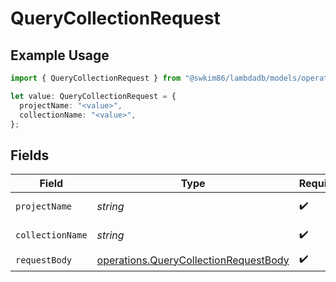 # QueryCollectionRequest

## Example Usage

```typescript
import { QueryCollectionRequest } from "@swkim86/lambdadb/models/operations";

let value: QueryCollectionRequest = {
  projectName: "<value>",
  collectionName: "<value>",
};
```

## Fields

| Field                                                                                          | Type                                                                                           | Required                                                                                       | Description                                                                                    |
| ---------------------------------------------------------------------------------------------- | ---------------------------------------------------------------------------------------------- | ---------------------------------------------------------------------------------------------- | ---------------------------------------------------------------------------------------------- |
| `projectName`                                                                                  | *string*                                                                                       | :heavy_check_mark:                                                                             | Project name.                                                                                  |
| `collectionName`                                                                               | *string*                                                                                       | :heavy_check_mark:                                                                             | Collection name.                                                                               |
| `requestBody`                                                                                  | [operations.QueryCollectionRequestBody](../../models/operations/querycollectionrequestbody.md) | :heavy_check_mark:                                                                             | N/A                                                                                            |